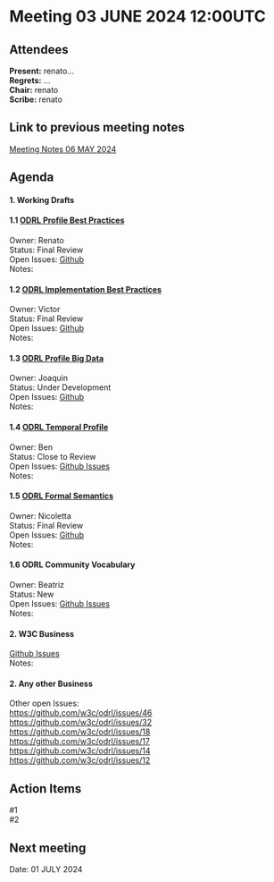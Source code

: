 # Meeting  03 JUNE 2024 12:00UTC

## Attendees

**Present:**  renato...  
**Regrets:**  ...  
**Chair:**   renato    
**Scribe:**   renato  

## Link to previous meeting notes

[Meeting Notes 06 MAY 2024](meeting-2024-05-06.md)

## Agenda

#### 1. Working Drafts   

#### 1.1 [ODRL Profile Best Practices](https://w3c.github.io/odrl/profile-bp/)
Owner: Renato  
Status: Final Review  
Open Issues: [Github](https://github.com/w3c/odrl/issues?q=is%3Aissue+is%3Aopen+label%3A%22Profile+Best+Practices%22)  
Notes:


#### 1.2 [ODRL Implementation Best Practices](https://w3c.github.io/odrl/bp/)
Owner: Victor  
Status: Final Review  
Open Issues: [Github](https://github.com/w3c/odrl/issues?q=is%3Aissue+is%3Aopen+label%3A%22Implementation+Best+Practices%22)  
Notes:

#### 1.3 [ODRL Profile Big Data](https://w3c.github.io/odrl/profile-bigdata/)
Owner: Joaquin  
Status: Under Development  
Open Issues: [Github](https://github.com/w3c/odrl/issues?q=is%3Aissue+is%3Aopen+label%3A%22Big+Data%22)  
Notes:

#### 1.4 [ODRL Temporal Profile](https://w3c.github.io/odrl/profile-temporal/)
Owner: Ben  
Status: Close to Review  
Open Issues: [Github Issues](https://github.com/w3c/odrl/issues?q=is%3Aissue+is%3Aopen+label%3A%22Temporal+Profile%22)  
Notes:

#### 1.5 [ODRL Formal Semantics](https://w3c.github.io/odrl/formal-semantics/)
Owner: Nicoletta  
Status: Final Review  
Open Issues: [Github](https://github.com/w3c/odrl/issues?q=is%3Aissue+is%3Aopen+label%3A%22Profile+Best+Practices%22)  
Notes:

#### 1.6 ODRL Community Vocabulary
Owner: Beatriz  
Status: New  
Open Issues: [Github Issues](https://github.com/w3c/odrl/issues?q=is%3Aissue+is%3Aopen+label%3A%22Community+Vocabulary%22)   
Notes:


#### 2. W3C Business

[Github Issues](https://github.com/w3c/odrl/issues?q=is%3Aissue+is%3Aopen+label%3AW3C)  
Notes:

#### 2. Any other Business

Other open Issues:  
https://github.com/w3c/odrl/issues/46  
https://github.com/w3c/odrl/issues/32  
https://github.com/w3c/odrl/issues/18  
https://github.com/w3c/odrl/issues/17   
https://github.com/w3c/odrl/issues/14  
https://github.com/w3c/odrl/issues/12

## Action  Items

#1    
#2   


## Next meeting

Date: 01 JULY 2024

